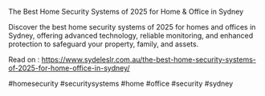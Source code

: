 The Best Home Security Systems of 2025 for Home & Office in Sydney

Discover the best home security systems of 2025 for homes and offices in Sydney, offering advanced technology, reliable monitoring, and enhanced protection to safeguard your property, family, and assets.

Read on : https://www.sydeleslr.com.au/the-best-home-security-systems-of-2025-for-home-office-in-sydney/

#homesecurity #securitysystems #home #office #security #sydney
